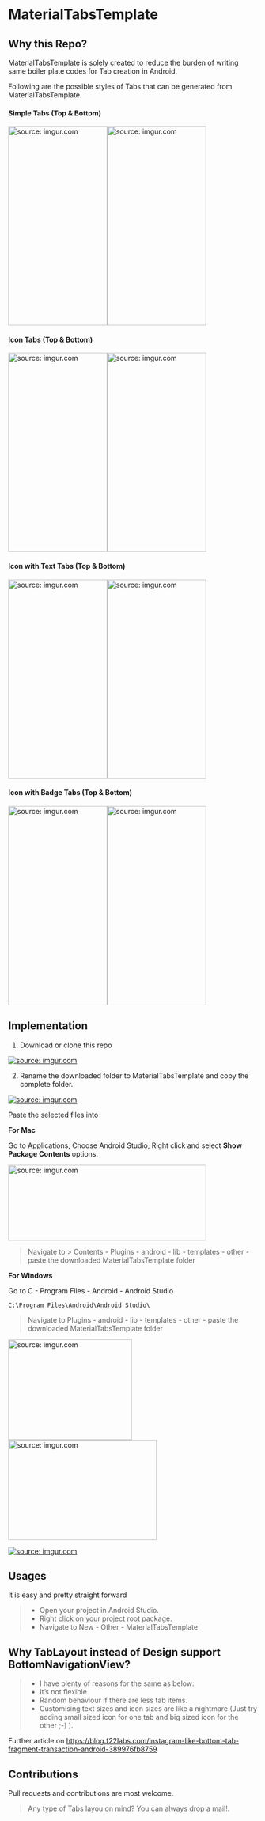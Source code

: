 # MaterialTabsTemplate


Why this Repo?
--------------

MaterialTabsTemplate is solely created to reduce the burden of writing same boiler plate codes for Tab creation in Android. 

Following are the possible styles of Tabs that can be generated from MaterialTabsTemplate.

#### Simple Tabs (Top & Bottom)

<a href="https://imgur.com/AAssdIW"><img src="https://i.imgur.com/AAssdIW.png" title="source: imgur.com" height="403" width="200" /></a><a href="https://imgur.com/NRBNjK1"><img src="https://i.imgur.com/NRBNjK1.png" title="source: imgur.com" height="403" width="200" /></a>


#### Icon Tabs (Top & Bottom)

<a href="https://imgur.com/mANfzop"><img src="https://i.imgur.com/mANfzop.png" title="source: imgur.com" height="403" width="200" /></a><a href="https://imgur.com/vk0sscM"><img src="https://i.imgur.com/vk0sscM.png" title="source: imgur.com" height="403" width="200" /></a>


#### Icon with Text Tabs (Top & Bottom)

<a href="https://imgur.com/5ULdB1X"><img src="https://i.imgur.com/5ULdB1X.png" title="source: imgur.com" height="403" width="200"/></a><a href="https://imgur.com/tYyOCQW"><img src="https://i.imgur.com/tYyOCQW.png" title="source: imgur.com" height="403" width="200"/></a>


#### Icon with Badge Tabs (Top & Bottom)

<a href="https://imgur.com/1LK1RLn"><img src="https://i.imgur.com/1LK1RLn.png" title="source: imgur.com" height="403" width="200"/></a><a href="https://imgur.com/nlzm74O"><img src="https://i.imgur.com/nlzm74O.png" title="source: imgur.com" height="403" width="200"/></a>

Implementation
--------------

1. Download or clone this repo

<a href="https://imgur.com/Q77IQu6"><img src="https://i.imgur.com/Q77IQu6.png" title="source: imgur.com" /></a>

2. Rename the downloaded folder to MaterialTabsTemplate and copy the complete folder.

<a href="https://imgur.com/AW7HMd4"><img src="https://i.imgur.com/AW7HMd4.png" title="source: imgur.com" /></a>

Paste the selected files into

**For Mac**

Go to Applications, Choose Android Studio, Right click and select **Show Package Contents** options.

<a href="http://imgur.com/6jkayYm"><img src="http://i.imgur.com/6jkayYm.png" title="source: imgur.com" height="153" width="400"/></a>

> Navigate to > Contents - Plugins - android - lib - templates - other - paste the downloaded MaterialTabsTemplate folder

**For Windows**

Go to C - Program Files - Android - Android Studio

```
C:\Program Files\Android\Android Studio\
```

> Navigate to Plugins - android - lib - templates - other - paste the downloaded MaterialTabsTemplate folder

<a href="http://imgur.com/g6vPucq"><img src="http://i.imgur.com/g6vPucq.png" title="source: imgur.com" height="203" width="250"/></a>  <a href="http://imgur.com/16P1k0s"><img src="http://i.imgur.com/16P1k0s.png" title="source: imgur.com" height="203" width="300"/></a>

<a href="https://imgur.com/Qbw4jfr"><img src="https://i.imgur.com/Qbw4jfr.png" title="source: imgur.com" /></a>

Usages
------

It is easy and pretty straight forward

> - Open your project in Android Studio.
> - Right click on your project root package.
> - Navigate to New - Other - MaterialTabsTemplate

Why TabLayout instead of Design support BottomNavigationView?
-------------------------------------------------------------
> - I have plenty of reasons for the same as below:
> - It’s not flexible.
> - Random behaviour if there are less tab items.
> - Customising text sizes and icon sizes are like a nightmare (Just try adding small sized icon for one tab and big sized icon for the other ;-) ).

Further article on https://blog.f22labs.com/instagram-like-bottom-tab-fragment-transaction-android-389976fb8759




Contributions
-------------

Pull requests and contributions are most welcome.

> Any type of Tabs layou on mind? You can always drop a mail!.
